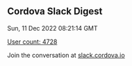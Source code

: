 ## Cordova Slack Digest
Sun, 11 Dec 2022 08:21:14 GMT

[User count: 4728](https://cordova.slack.com/)


Join the conversation at [slack.cordova.io](http://slack.cordova.io/)
